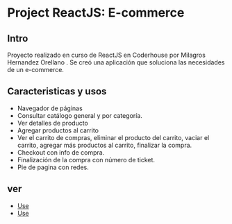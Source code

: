 # Project ReactJS: E-commerce

## Intro

Proyecto realizado en curso de ReactJS en Coderhouse por Milagros Hernandez Orellano . Se creó una aplicación que soluciona las necesidades de un e-commerce.

## Caracteristicas y usos

- Navegador de páginas
- Consultar catálogo general y por categoría.
- Ver detalles de producto
- Agregar productos al carrito
- Ver el carrito de compras, eliminar el producto del carrito, vaciar el carrito, agregar más productos al carrito, finalizar la compra.
- Checkout con info de compra.
- Finalización de la compra con número de ticket.
- Pie de pagina con redes.


## ver

  - [Use](https://es.react.dev/)
  - [Use](https://firebase.google.com/?hl=es)


